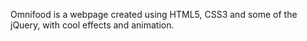Omnifood is a webpage created using HTML5, CSS3 and some of the jQuery, with cool effects and animation.
